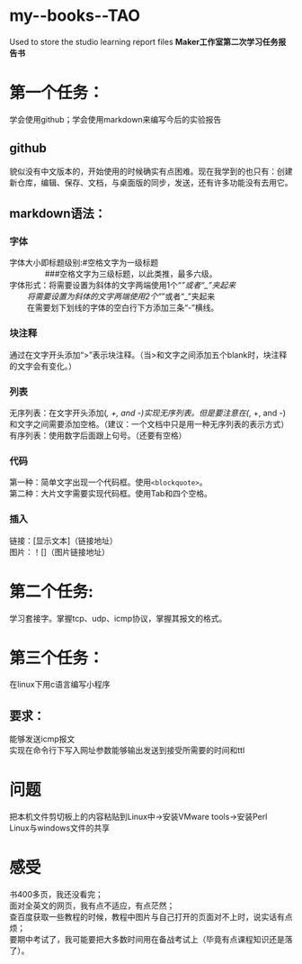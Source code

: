 # my--books--TAO
Used to store the studio learning report files
**Maker工作室第二次学习任务报告书**
# 第一个任务：
学会使用github；学会使用markdown来编写今后的实验报告        
## github    
貌似没有中文版本的，开始使用的时候确实有点困难。现在我学到的也只有：创建新仓库，编辑、保存、文档，与桌面版的同步，发送，还有许多功能没有去用它。    
## markdown语法：    
### 字体    
字体大小即标题级别:#空格文字为一级标题    
                 ###空格文字为三级标题，以此类推，最多六级。    
字体形式：将需要设置为斜体的文字两端使用1个“*”或者“_”夹起来    
         将需要设置为斜体的文字两端使用2个“*”或者“_”夹起来    
          在需要划下划线的字体的空白行下方添加三条“-”横线。    
### 块注释    
通过在文字开头添加“>”表示块注释。（当>和文字之间添加五个blank时，块注释的文字会有变化。）    
### 列表    
无序列表：在文字开头添加(*, +, and -)实现无序列表。但是要注意在(*, +, and -)和文字之间需要添加空格。（建议：一个文档中只是用一种无序列表的表示方式）      
有序列表：使用数字后面跟上句号。（还要有空格）   
### 代码    
第一种：简单文字出现一个代码框。使用`<blockquote>`。    
第二种：大片文字需要实现代码框。使用Tab和四个空格。    
### 插入    
链接：[显示文本]（链接地址）    
图片：！[]（图片链接地址）    
# 第二个任务:     
学习套接字。掌握tcp、udp、icmp协议，掌握其报文的格式。    
# 第三个任务：     
在linux下用c语言编写小程序    
## 要求：    
能够发送icmp报文    
实现在命令行下写入网址参数能够输出发送到接受所需要的时间和ttl    
# 问题    
把本机文件剪切板上的内容粘贴到Linux中->安装VMware tools->安装Perl    
Linux与windows文件的共享     
# 感受     
书400多页，我还没看完；     
面对全英文的网页，我有点不适应，有点茫然；    
查百度获取一些教程的时候，教程中图片与自己打开的页面对不上时，说实话有点烦；    
要期中考试了，我可能要把大多数时间用在备战考试上（毕竟有点课程知识还是落了）。    

